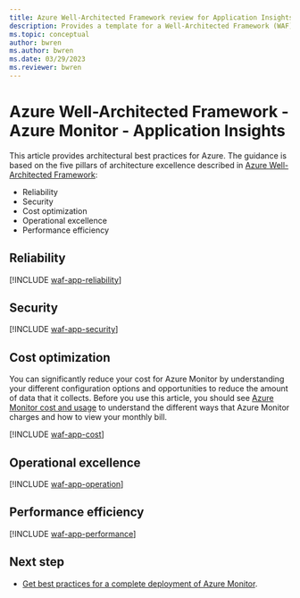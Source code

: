 ```yaml
---
title: Azure Well-Architected Framework review for Application Insights in Azure Monitor
description: Provides a template for a Well-Architected Framework (WAF) article specific to Application Insights in Azure Monitor.
ms.topic: conceptual
author: bwren
ms.author: bwren
ms.date: 03/29/2023
ms.reviewer: bwren
---
```


# Azure Well-Architected Framework - Azure Monitor - Application Insights



This article provides architectural best practices for Azure. The guidance is based on the five pillars of architecture excellence described in [Azure Well-Architected Framework](/azure/architecture/framework/):

- Reliability
- Security
- Cost optimization
- Operational excellence
- Performance efficiency

## Reliability


[!INCLUDE [waf-app-reliability](waf-app-reliability.md)]


## Security


[!INCLUDE [waf-app-security](waf-app-security.md)]


## Cost optimization
You can significantly reduce your cost for Azure Monitor by understanding your different configuration options and opportunities to reduce the amount of data that it collects. Before you use this article, you should see [Azure Monitor cost and usage](usage-estimated-costs.md) to understand the different ways that Azure Monitor charges and how to view your monthly bill.

[!INCLUDE [waf-app-cost](waf-app-cost.md)]


## Operational excellence


[!INCLUDE [waf-app-operation](waf-app-operation.md)]


## Performance efficiency


[!INCLUDE [waf-app-performance](waf-app-performance.md)]

## Next step

- [Get best practices for a complete deployment of Azure Monitor](best-practices.md).
